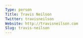 ```yaml
---
Type: person
Title: Travis Neilson
Twitter: travisneilson
Website: http://travisneilson.com
Slug: travis-neilson
---
```

